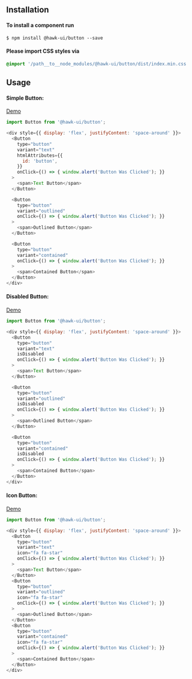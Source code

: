 ## Installation


#### To install a component run
`$ npm install @hawk-ui/button --save`


#### Please import CSS styles via
```scss noeditor
@import '/path__to__node_modules/@hawk-ui/button/dist/index.min.css
```


## Usage


#### Simple Button:
[Demo](https://hawk.oncrypt.co/#!/Button/1)
```js static
import Button from '@hawk-ui/button';
```
```js
<div style={{ display: 'flex', justifyContent: 'space-around' }}>
  <Button
    type="button"
    variant="text"
    htmlAttributes={{
      id: 'button',
    }}
    onClick={() => { window.alert('Button Was Clicked'); }}
  >
    <span>Text Button</span>
  </Button>

  <Button
    type="button"
    variant="outlined"
    onClick={() => { window.alert('Button Was Clicked'); }}
  >
    <span>Outlined Button</span>
  </Button>

  <Button
    type="button"
    variant="contained"
    onClick={() => { window.alert('Button Was Clicked'); }}
  >
    <span>Contained Button</span>
  </Button>
</div>
```


#### Disabled Button:
[Demo](https://hawk.oncrypt.co/#!/Button/3)
```js static
import Button from '@hawk-ui/button';
```
```js
<div style={{ display: 'flex', justifyContent: 'space-around' }}>
  <Button
    type="button"
    variant="text"
    isDisabled
    onClick={() => { window.alert('Button Was Clicked'); }}
  >
    <span>Text Button</span>
  </Button>

  <Button
    type="button"
    variant="outlined"
    isDisabled
    onClick={() => { window.alert('Button Was Clicked'); }}
  >
    <span>Outlined Button</span>
  </Button>

  <Button
    type="button"
    variant="contained"
    isDisabled
    onClick={() => { window.alert('Button Was Clicked'); }}
  >
    <span>Contained Button</span>
  </Button>
</div>
```


#### Icon Button:
[Demo](https://hawk.oncrypt.co/#!/Button/5)
```js static
import Button from '@hawk-ui/button';
```
```js
<div style={{ display: 'flex', justifyContent: 'space-around' }}>
  <Button
    type="button"
    variant="text"
    icon="fa fa-star"
    onClick={() => { window.alert('Button Was Clicked'); }}
  >
    <span>Text Button</span>
  </Button>
  <Button
    type="button"
    variant="outlined"
    icon="fa fa-star"
    onClick={() => { window.alert('Button Was Clicked'); }}
  >
    <span>Outlined Button</span>
  </Button>
  <Button
    type="button"
    variant="contained"
    icon="fa fa-star"
    onClick={() => { window.alert('Button Was Clicked'); }}
  >
    <span>Contained Button</span>
  </Button>
</div>
```
